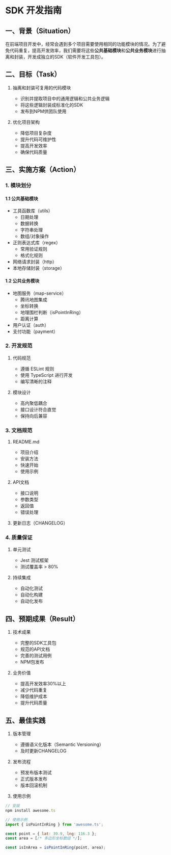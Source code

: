 # SDK 开发指南

## 一、背景（Situation）

在前端项目开发中，经常会遇到多个项目需要使用相同的功能模块的情况。为了避免代码重复，提高开发效率，我们需要将这些**公共基础模块**和**公共业务模块**进行抽离和封装，开发成独立的SDK（软件开发工具包）。

## 二、目标（Task）

1. 抽离和封装可复用的代码模块
   - 识别并提取项目中的通用逻辑和公共业务逻辑
   - 将这些逻辑封装成标准化的SDK
   - 发布到NPM供团队使用

2. 优化项目架构
   - 降低项目复杂度
   - 提升代码可维护性
   - 提高开发效率
   - 确保代码质量

## 三、实施方案（Action）

### 1. 模块划分

#### 1.1 公共基础模块
- 工具函数库（utils）
  - 日期处理
  - 数据转换
  - 字符串处理
  - 数组/对象操作
- 正则表达式库（regex）
  - 常用验证规则
  - 格式化规则
- 网络请求封装（http）
- 本地存储封装（storage）

#### 1.2 公共业务模块
- 地图服务（map-service）
  - 腾讯地图集成
  - 坐标转换
  - 地理围栏判断（isPointInRing）
  - 距离计算
- 用户认证（auth）
- 支付功能（payment）

### 2. 开发规范

1. 代码规范
   - 遵循 ESLint 规则
   - 使用 TypeScript 进行开发
   - 编写清晰的注释

2. 模块设计
   - 高内聚低耦合
   - 接口设计符合直觉
   - 保持向后兼容

### 3. 文档规范

1. README.md
   - 项目介绍
   - 安装方法
   - 快速开始
   - 使用示例

2. API文档
   - 接口说明
   - 参数类型
   - 返回值
   - 错误处理

3. 更新日志（CHANGELOG）

### 4. 质量保证

1. 单元测试
   - Jest 测试框架
   - 测试覆盖率 > 80%

2. 持续集成
   - 自动化测试
   - 自动化构建
   - 自动化发布

## 四、预期成果（Result）

1. 技术成果
   - 完整的SDK工具包
   - 规范的API文档
   - 完善的测试用例
   - NPM包发布

2. 业务价值
   - 提高开发效率30%以上
   - 减少代码重复
   - 降低维护成本
   - 提升代码质量

## 五、最佳实践

1. 版本管理
   - 遵循语义化版本（Semantic Versioning）
   - 及时更新CHANGELOG

2. 发布流程
   - 预发布版本测试
   - 正式版本发布
   - 版本回滚机制

3. 使用示例
```javascript
// 安装
npm install awesome.ts

// 使用示例
import { isPointInRing } from 'awesome.ts';

const point = { lat: 39.9, lng: 116.3 };
const area = [/* 多边形坐标数组 */];

const isInArea = isPointInRing(point, area);
```